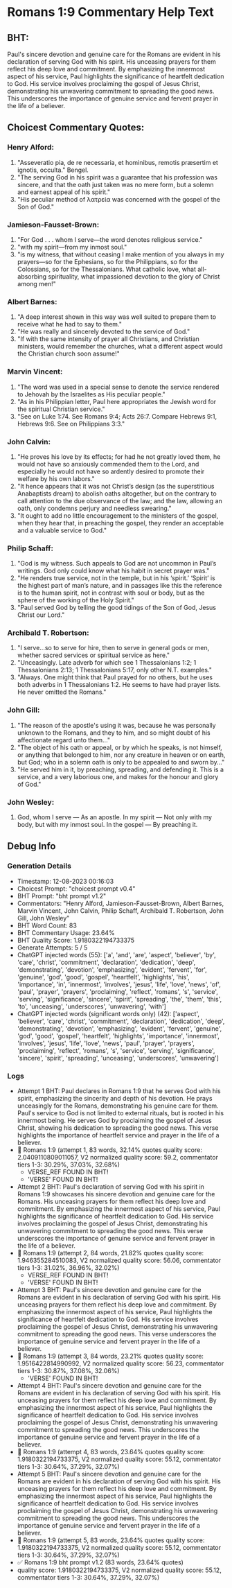 # Romans 1:9 Commentary Help Text

## BHT:
Paul's sincere devotion and genuine care for the Romans are evident in his declaration of serving God with his spirit. His unceasing prayers for them reflect his deep love and commitment. By emphasizing the innermost aspect of his service, Paul highlights the significance of heartfelt dedication to God. His service involves proclaiming the gospel of Jesus Christ, demonstrating his unwavering commitment to spreading the good news. This underscores the importance of genuine service and fervent prayer in the life of a believer.

## Choicest Commentary Quotes:
### Henry Alford:
1. "Asseveratio pia, de re necessaria, et hominibus, remotis præsertim et ignotis, occulta." Bengel.
2. "The serving God in his spirit was a guarantee that his profession was sincere, and that the oath just taken was no mere form, but a solemn and earnest appeal of his spirit." 
3. "His peculiar method of λατρεία was concerned with the gospel of the Son of God."

### Jamieson-Fausset-Brown:
1. "For God . . . whom I serve—the word denotes religious service."
2. "with my spirit—from my inmost soul."
3. "is my witness, that without ceasing I make mention of you always in my prayers—so for the Ephesians, so for the Philippians, so for the Colossians, so for the Thessalonians. What catholic love, what all-absorbing spirituality, what impassioned devotion to the glory of Christ among men!"

### Albert Barnes:
1. "A deep interest shown in this way was well suited to prepare them to receive what he had to say to them."
2. "He was really and sincerely devoted to the service of God."
3. "If with the same intensity of prayer all Christians, and Christian ministers, would remember the churches, what a different aspect would the Christian church soon assume!"

### Marvin Vincent:
1. "The word was used in a special sense to denote the service rendered to Jehovah by the Israelites as His peculiar people." 
2. "As in his Philippian letter, Paul here appropriates the Jewish word for the spiritual Christian service."
3. "See on Luke 1:74. See Romans 9:4; Acts 26:7. Compare Hebrews 9:1, Hebrews 9:6. See on Philippians 3:3."

### John Calvin:
1. "He proves his love by its effects; for had he not greatly loved them, he would not have so anxiously commended them to the Lord, and especially he would not have so ardently desired to promote their welfare by his own labors."
2. "It hence appears that it was not Christ’s design (as the superstitious Anabaptists dream) to abolish oaths altogether, but on the contrary to call attention to the due observance of the law; and the law, allowing an oath, only condemns perjury and needless swearing."
3. "It ought to add no little encouragement to the ministers of the gospel, when they hear that, in preaching the gospel, they render an acceptable and a valuable service to God."

### Philip Schaff:
1. "God is my witness. Such appeals to God are not uncommon in Paul’s writings. God only could know what his habit in secret prayer was."
2. "He renders true service, not in the temple, but in his ‘spirit.’ ‘Spirit’ is the highest part of man’s nature, and in passages like this the reference is to the human spirit, not in contrast with soul or body, but as the sphere of the working of the Holy Spirit."
3. "Paul served God by telling the good tidings of the Son of God, Jesus Christ our Lord."

### Archibald T. Robertson:
1. "I serve...so to serve for hire, then to serve in general gods or men, whether sacred services or spiritual service as here." 
2. "Unceasingly. Late adverb for which see 1 Thessalonians 1:2; 1 Thessalonians 2:13; 1 Thessalonians 5:17, only other N.T. examples."
3. "Always. One might think that Paul prayed for no others, but he uses both adverbs in 1 Thessalonians 1:2. He seems to have had prayer lists. He never omitted the Romans."

### John Gill:
1. "The reason of the apostle's using it was, because he was personally unknown to the Romans, and they to him, and so might doubt of his affectionate regard unto them..."
2. "The object of his oath or appeal, or by which he speaks, is not himself, or anything that belonged to him, nor any creature in heaven or on earth, but God; who in a solemn oath is only to be appealed to and sworn by..."
3. "He served him in it, by preaching, spreading, and defending it. This is a service, and a very laborious one, and makes for the honour and glory of God."

### John Wesley:
1. God, whom I serve — As an apostle.
In my spirit — Not only with my body, but with my inmost soul.
In the gospel — By preaching it.



## Debug Info
### Generation Details
- Timestamp: 12-08-2023 00:16:03
- Choicest Prompt: "choicest prompt v0.4"
- BHT Prompt: "bht prompt v1.2"
- Commentators: "Henry Alford, Jamieson-Fausset-Brown, Albert Barnes, Marvin Vincent, John Calvin, Philip Schaff, Archibald T. Robertson, John Gill, John Wesley"
- BHT Word Count: 83
- BHT Commentary Usage: 23.64%
- BHT Quality Score: 1.9180322194733375
- Generate Attempts: 5 / 5
- ChatGPT injected words (55):
	['a', 'and', 'are', 'aspect', 'believer', 'by', 'care', 'christ', 'commitment', 'declaration', 'dedication', 'deep', 'demonstrating', 'devotion', 'emphasizing', 'evident', 'fervent', 'for', 'genuine', 'god', 'good', 'gospel', 'heartfelt', 'highlights', 'his', 'importance', 'in', 'innermost', 'involves', 'jesus', 'life', 'love', 'news', 'of', 'paul', 'prayer', 'prayers', 'proclaiming', 'reflect', 'romans', 's', 'service', 'serving', 'significance', 'sincere', 'spirit', 'spreading', 'the', 'them', 'this', 'to', 'unceasing', 'underscores', 'unwavering', 'with']
- ChatGPT injected words (significant words only) (42):
	['aspect', 'believer', 'care', 'christ', 'commitment', 'declaration', 'dedication', 'deep', 'demonstrating', 'devotion', 'emphasizing', 'evident', 'fervent', 'genuine', 'god', 'good', 'gospel', 'heartfelt', 'highlights', 'importance', 'innermost', 'involves', 'jesus', 'life', 'love', 'news', 'paul', 'prayer', 'prayers', 'proclaiming', 'reflect', 'romans', 's', 'service', 'serving', 'significance', 'sincere', 'spirit', 'spreading', 'unceasing', 'underscores', 'unwavering']

### Logs
- Attempt 1 BHT: Paul declares in Romans 1:9 that he serves God with his spirit, emphasizing the sincerity and depth of his devotion. He prays unceasingly for the Romans, demonstrating his genuine care for them. Paul's service to God is not limited to external rituals, but is rooted in his innermost being. He serves God by proclaiming the gospel of Jesus Christ, showing his dedication to spreading the good news. This verse highlights the importance of heartfelt service and prayer in the life of a believer.
- 🔄 Romans 1:9 (attempt 1, 83 words, 32.14% quotes quality score: 2.0409110809011057, V2 normalized quality score: 59.2, commentator tiers 1-3: 30.29%, 37.03%, 32.68%) 
	- VERSE_REF FOUND IN BHT! 
	- 'VERSE' FOUND IN BHT!
- Attempt 2 BHT: Paul's declaration of serving God with his spirit in Romans 1:9 showcases his sincere devotion and genuine care for the Romans. His unceasing prayers for them reflect his deep love and commitment. By emphasizing the innermost aspect of his service, Paul highlights the significance of heartfelt dedication to God. His service involves proclaiming the gospel of Jesus Christ, demonstrating his unwavering commitment to spreading the good news. This verse underscores the importance of genuine service and fervent prayer in the life of a believer.
- 🔄 Romans 1:9 (attempt 2, 84 words, 21.82% quotes quality score: 1.946355284510083, V2 normalized quality score: 56.06, commentator tiers 1-3: 31.02%, 36.96%, 32.02%) 
	- VERSE_REF FOUND IN BHT! 
	- 'VERSE' FOUND IN BHT!
- Attempt 3 BHT: Paul's sincere devotion and genuine care for the Romans are evident in his declaration of serving God with his spirit. His unceasing prayers for them reflect his deep love and commitment. By emphasizing the innermost aspect of his service, Paul highlights the significance of heartfelt dedication to God. His service involves proclaiming the gospel of Jesus Christ, demonstrating his unwavering commitment to spreading the good news. This verse underscores the importance of genuine service and fervent prayer in the life of a believer.
- 🔄 Romans 1:9 (attempt 3, 84 words, 23.21% quotes quality score: 1.9516422814990992, V2 normalized quality score: 56.23, commentator tiers 1-3: 30.87%, 37.08%, 32.06%) 
	- 'VERSE' FOUND IN BHT!
- Attempt 4 BHT: Paul's sincere devotion and genuine care for the Romans are evident in his declaration of serving God with his spirit. His unceasing prayers for them reflect his deep love and commitment. By emphasizing the innermost aspect of his service, Paul highlights the significance of heartfelt dedication to God. His service involves proclaiming the gospel of Jesus Christ, demonstrating his unwavering commitment to spreading the good news. This underscores the importance of genuine service and fervent prayer in the life of a believer.
- 🔄 Romans 1:9 (attempt 4, 83 words, 23.64% quotes quality score: 1.9180322194733375, V2 normalized quality score: 55.12, commentator tiers 1-3: 30.64%, 37.29%, 32.07%)
- Attempt 5 BHT: Paul's sincere devotion and genuine care for the Romans are evident in his declaration of serving God with his spirit. His unceasing prayers for them reflect his deep love and commitment. By emphasizing the innermost aspect of his service, Paul highlights the significance of heartfelt dedication to God. His service involves proclaiming the gospel of Jesus Christ, demonstrating his unwavering commitment to spreading the good news. This underscores the importance of genuine service and fervent prayer in the life of a believer.
- 🔄 Romans 1:9 (attempt 5, 83 words, 23.64% quotes quality score: 1.9180322194733375, V2 normalized quality score: 55.12, commentator tiers 1-3: 30.64%, 37.29%, 32.07%)
- ✅ Romans 1:9 bht prompt v1.2 (83 words, 23.64% quotes)
- quality score: 1.9180322194733375, V2 normalized quality score: 55.12, commentator tiers 1-3: 30.64%, 37.29%, 32.07%)